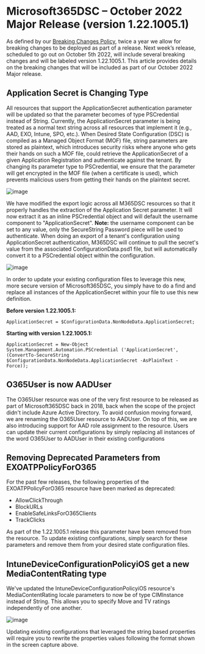 # Microsoft365DSC – October 2022 Major Release (version 1.22.1005.1)

As defined by our [Breaking Changes Policy](https://microsoft365dsc.com/concepts/breaking-changes/), twice a year we allow for breaking changes to be deployed as part of a release. Next week’s release, scheduled to go out on October 5th 2022, will include several breaking changes and will be labeled version 1.22.1005.1. This article provides details on the breaking changes that will be included as part of our October 2022 Major release.

## Application Secret is Changing Type
All resources that support the ApplicationSecret authentication parameter will be updated so that the parameter becomes of type PSCredential instead of String. Currently, the ApplicationSecret parameter is being treated as a normal text string across all resources that implement it (e.g., AAD, EXO, Intune, SPO, etc.). When Desired State Configuration (DSC) is compiled as a Managed Object Format (MOF) file, string parameters are stored as plaintext, which introduces security risks where anyone who gets their hands on such a MOF file, could retrieve the ApplicationSecret of a given Application Registration and authenticate against the tenant. By changing its parameter type to PSCredential, we ensure that the parameter will get encrypted in the MOF file (when a certificate is used), which prevents malicious users from getting their hands on the plaintext secret.

![image](https://user-images.githubusercontent.com/2547149/193338708-fb15ca12-0c63-4858-86df-919eb578a76c.png)

We have modified the export logic across all M365DSC resources so that it properly handles the extraction of the Application Secret parameter. It will now extract it as an inline PSCredential object and will default the username component to "ApplicationSecret". **Note:** the username component can be set to any value, only the SecureString Password piece will be used to authenticate.
When doing an export of a tenant's configuration using ApplicationSecret authentication, M365DSC will continue to pull the secret's value from the associated ConfigurationData.psd1 file, but will automatically convert it to a PSCredential object within the configuration.

![image](https://user-images.githubusercontent.com/2547149/193338781-b2142127-49fb-4d8e-b7bf-cad15d27c263.png)

In order to update your existing configuration files to leverage this new, more secure version of Microsoft365DSC, you simply have to do a find and replace all instances of the ApplicationSecret within your file to use this new definition.

**Before version 1.22.1005.1:**
```
ApplicationSecret = $ConfigurationData.NonNodeData.ApplicationSecret;
```

**Starting with version 1.22.1005.1:**
```
ApplicationSecret = New-Object System.Management.Automation.PSCredential ('ApplicationSecret', (ConvertTo-SecureString $ConfigurationData.NonNodeData.ApplicationSecret -AsPlainText -Force));
```

## O365User is now AADUser
The O365User resource was one of the very first resource to be released as part of Microsoft365DSC back in 2018, back when the scope of the project didn't include Azure Active Directory. To avoid confusion moving forward, we are renaming the O365User resource to AADUser. On top of this, we are also introducing support for AAD role assignment to the resource. Users can update their current configurations by simply replacing all instances of the word O365User to AADUser in their existing configurations

## Removing Deprecated Parameters from EXOATPPolicyForO365
For the past few releases, the following properties of the EXOATPPolicyForO365 resource have been marked as deprecated:

*	AllowClickThrough
*	BlockURLs
*	EnableSafeLinksForO365Clients
*	TrackClicks

As part of the 1.22.1005.1 release this parameter have been removed from the resource. To update existing configurations, simply search for these parameters and remove them from your desired state configuration files.

## IntuneDeviceConfigurationPolicyiOS get a new MediaContentRating type
We've updated the IntuneDeviceConfigurationPolicyiOS resource's MediaContentRating locale parameters to now be of type CIMInstance instead of String. This allows you to specify Move and TV ratings independently of one another.

![image](https://user-images.githubusercontent.com/2547149/193338958-71dfc545-f971-4dcb-ad57-9e9cda6e8d06.png)

Updating existing configurations that leveraged the string based properties will require you to rewrite the properties values following the format shown in the screen capture above.
